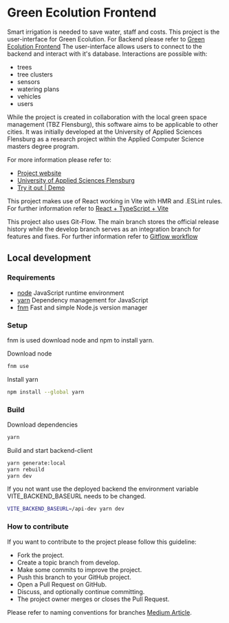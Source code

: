 # Green Ecolution Frontend

Smart irrigation is needed to save water, staff and costs. This project is the user-interface for Green Ecolution. For Backend please refer to [Green Ecolution Frontend](https://github.com/green-ecolution/green-ecolution-backend)
The user-interface allows users to connect to the backend and interact with it's database. Interactions are possible with:

- trees
- tree clusters
- sensors
- watering plans
- vehicles
- users

While the project is created in collaboration with the local green space management (TBZ Flensburg), this software aims to be applicable to other cities. It was initially developed at the University of Applied Sciences Flensburg as a research project within the Applied Computer Science masters degree program.

For more information please refer to:
- [Project website](https://green-ecolution.de/)
- [University of Applied Sciences Flensburg](https://hs-flensburg.de/en)
- [Try it out | Demo](https://demo.green-ecolution.de)

This project makes use of React working in Vite with HMR and .ESLint rules.
For further information refer to [React + TypeScript + Vite](https://github.com/fresh-app/fresh-vite-app-react-ts)

This project also uses Git-Flow. The main branch stores the official release history while the develop branch serves as an integration branch for features and fixes.
For further information refer to [Gitflow workflow](https://www.atlassian.com/git/tutorials/comparing-workflows/gitflow-workflow)

## Local development

### Requirements
- [node](https://github.com/nodejs/node) JavaScript runtime environment
- [yarn](https://github.com/yarnpkg) Dependency management for JavaScript
- [fnm](https://github.com/Schniz/fnm) Fast and simple Node.js version manager

### Setup

fnm is used download node and npm to install yarn.

Download node
```bash
fnm use
```
Install yarn
```bash
npm install --global yarn
```

### Build

Download dependencies
```bash
yarn
```

Build and start backend-client
```bash
yarn generate:local
yarn rebuild
yarn dev
```

If you not want use the deployed backend the environment variable VITE_BACKEND_BASEURL needs to be changed.
```bash
VITE_BACKEND_BASEURL=/api-dev yarn dev
```

### How to contribute

If you want to contribute to the project please follow this guideline:

- Fork the project.
- Create a topic branch from develop.
- Make some commits to improve the project.
- Push this branch to your GitHub project.
- Open a Pull Request on GitHub.
- Discuss, and optionally continue committing.
- The project owner merges or closes the Pull Request.

Please refer to naming conventions for branches [Medium Article](https://medium.com/@abhay.pixolo/naming-conventions-for-git-branches-a-cheatsheet-8549feca2534).